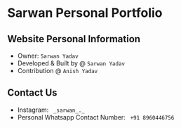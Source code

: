 # Sarwan Personal Portfolio

## Website Personal Information
- Owner: `Sarwan Yadav`
- Developed & Built by @ `Sarwan Yadav`
- Contribution @ `Anish Yadav`

## Contact Us
- Instagram: ` _sarwan_._`
- Personal Whatsapp Contact Number: ` +91 8960446756`


